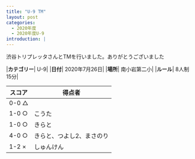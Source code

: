 ```yaml
---
title: "U-9 TM"
layout: post
categories:
  - 2020年度
  - 2020年度U-9
introduction: |
---
```


渋谷トリプレッタさんとTMを行いました。ありがとうございました  

|**カテゴリー**| U-9|
|**日付**| 2020年7月26日|
|**場所**| 南小岩第二小|
|**ルール**| 8人制15分|

|スコア|得点者|
|---|----|
|0-0 △||
|1-0 ○|こうた|
|1-0 ○|きらと|
|4-0 ○|きらと、つよし2、まさのり|
|1-2 ×|しゅんけん|
